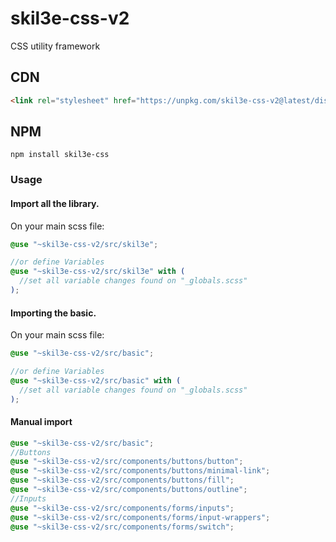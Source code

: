 # skil3e-css-v2
CSS utility framework
## CDN
```html
<link rel="stylesheet" href="https://unpkg.com/skil3e-css-v2@latest/dist/skil3e.min.css" crossorigin="anonymous">
```
## NPM
```
npm install skil3e-css
```
### Usage

#### Import all the library.
On your main scss file:
```SCSS
@use "~skil3e-css-v2/src/skil3e";

//or define Variables
@use "~skil3e-css-v2/src/skil3e" with (
  //set all variable changes found on "_globals.scss"
);
```
#### Importing the basic.

On your main scss file:
```SCSS
@use "~skil3e-css-v2/src/basic";

//or define Variables
@use "~skil3e-css-v2/src/basic" with (
  //set all variable changes found on "_globals.scss"
);
```
#### Manual import
```SCSS
@use "~skil3e-css-v2/src/basic";
//Buttons
@use "~skil3e-css-v2/src/components/buttons/button";
@use "~skil3e-css-v2/src/components/buttons/minimal-link";
@use "~skil3e-css-v2/src/components/buttons/fill";
@use "~skil3e-css-v2/src/components/buttons/outline";
//Inputs
@use "~skil3e-css-v2/src/components/forms/inputs";
@use "~skil3e-css-v2/src/components/forms/input-wrappers";
@use "~skil3e-css-v2/src/components/forms/switch";
```
